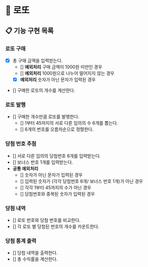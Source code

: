 # 🎱 로또
## 📋 기능 구현 목록
### 로또 구매
- [x] 총 구매 금액을 입력받는다.
  - [] **예외처리** 구매 금액이 1000원 미만인 경우
  - [] **예외처리** 1000원으로 나누어 떨어지지 않는 경우
  - [x] **예외처리** 숫자가 아닌 문자가 입력된 경우
- [] 구매한 로또의 개수를 계산한다.
### 로또 발행
- [] 구매한 개수만큼 로또를 발행한다.
  - [] 1부터 45까지의 서로 다른 임의의 수 6개를 뽑는다.
  - [] 6개의 번호를 오름차순으로 정렬한다.
### 당첨 번호 추첨
- [] 서로 다른 임의의 당첨번호 6개를 입력받는다.
- [] 보너스 번호 1개를 입력받는다.
- **공통 예외처리**
  - [] 숫자가 아닌 문자가 입력된 경우
  - [] 입력된 숫자가 (각각 당첨번호 6개/ 보너스 번호 1개)가 아닌 경우
  - [] 각각 1부터 45까지의 수가 아닌 경우
  - [] 당첨번호와 중복된 숫자가 입력된 경우
### 당첨 내역
- [] 로또 번호와 당첨 번호를 비교한다.
- [] 각 로또 별 당첨된 번호의 개수를 카운트한다.
### 당첨 통계 출력
- [] 당첨 내역을 출력한다.
- [] 총 수익률을 계산한다.
